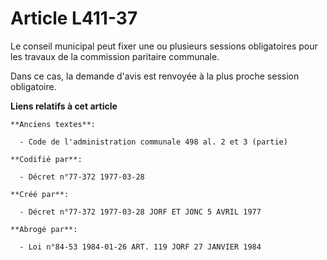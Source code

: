 # Article L411-37

Le conseil municipal peut fixer une ou plusieurs sessions obligatoires pour les travaux de la commission paritaire communale.

Dans ce cas, la demande d'avis est renvoyée à la plus proche session obligatoire.

**Liens relatifs à cet article**

	**Anciens textes**:

	  - Code de l'administration communale 498 al. 2 et 3 (partie)

	**Codifié par**:

	  - Décret n°77-372 1977-03-28

	**Créé par**:

	  - Décret n°77-372 1977-03-28 JORF ET JONC 5 AVRIL 1977

	**Abrogé par**:

	  - Loi n°84-53 1984-01-26 ART. 119 JORF 27 JANVIER 1984
